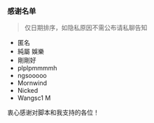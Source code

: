 ### 感谢名单

> 仅日期排序，如隐私原因不需公布请私聊告知

- 匿名
- 純屬 娛樂
- 剛剛好
- plplpmmmmh
- ngsooooo
- Mornwind
- Nicked
- Wangsc1 M

衷心感谢对脚本和我支持的各位！
